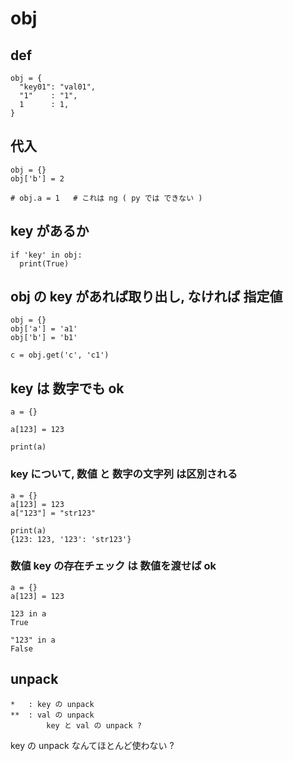 
# obj


## def

```
obj = {
  "key01": "val01",
  "1"    : "1",
  1      : 1,
}
```


## 代入

```
obj = {}
obj['b'] = 2

# obj.a = 1   # これは ng ( py では できない )
```


## key があるか

```
if 'key' in obj:
  print(True)
```


## obj の key があれば取り出し, なければ 指定値

```
obj = {}
obj['a'] = 'a1'
obj['b'] = 'b1'

c = obj.get('c', 'c1')
```


## key は 数字でも ok

```
a = {}

a[123] = 123

print(a)
```

### key について, 数値 と 数字の文字列 は区別される

```
a = {}
a[123] = 123
a["123"] = "str123"

print(a)
{123: 123, '123': 'str123'}
```

### 数値 key の存在チェック は 数値を渡せば ok

```
a = {}
a[123] = 123

123 in a
True

"123" in a
False
```

## unpack

```
*   : key の unpack
**  : val の unpack
        key と val の unpack ?
```

key の unpack なんてほとんど使わない ?


